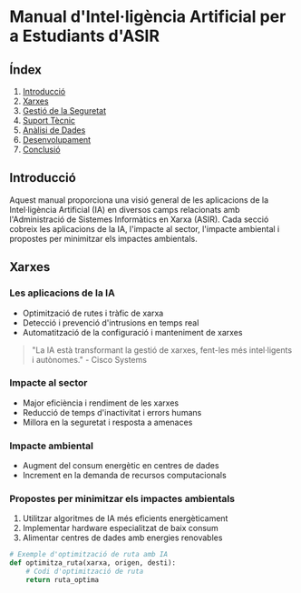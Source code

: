 # Manual d'Intel·ligència Artificial per a Estudiants d'ASIR

## Índex

1. [Introducció](#introducció)
2. [Xarxes](#xarxes)
3. [Gestió de la Seguretat](#gestió-de-la-seguretat)
4. [Suport Tècnic](#suport-tècnic)
5. [Anàlisi de Dades](#anàlisi-de-dades)
6. [Desenvolupament](/alberto/desenvolupament.md#desenvolupament)
7. [Conclusió](#conclusió)

## Introducció

Aquest manual proporciona una visió general de les aplicacions de la Intel·ligència Artificial (IA) en diversos camps relacionats amb l'Administració de Sistemes Informàtics en Xarxa (ASIR). Cada secció cobreix les aplicacions de la IA, l'impacte al sector, l'impacte ambiental i propostes per minimitzar els impactes ambientals.

## Xarxes

### Les aplicacions de la IA

- Optimització de rutes i tràfic de xarxa
- Detecció i prevenció d'intrusions en temps real
- Automatització de la configuració i manteniment de xarxes

> "La IA està transformant la gestió de xarxes, fent-les més intel·ligents i autònomes." - Cisco Systems

### Impacte al sector

- Major eficiència i rendiment de les xarxes
- Reducció de temps d'inactivitat i errors humans
- Millora en la seguretat i resposta a amenaces

### Impacte ambiental

- Augment del consum energètic en centres de dades
- Increment en la demanda de recursos computacionals

### Propostes per minimitzar els impactes ambientals

1. Utilitzar algoritmes de IA més eficients energèticament
2. Implementar hardware especialitzat de baix consum
3. Alimentar centres de dades amb energies renovables

```python
# Exemple d'optimització de ruta amb IA
def optimitza_ruta(xarxa, origen, desti):
    # Codi d'optimització de ruta
    return ruta_optima
```

